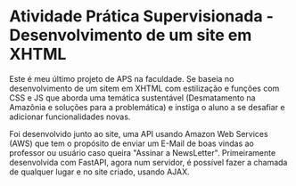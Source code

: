 # Atividade Prática Supervisionada - Desenvolvimento de um site em XHTML

Este é meu último projeto de APS na faculdade. Se baseia no desenvolvimento de um sitem em XHTML com estilização e funções com CSS e JS que aborda uma temática sustentável (Desmatamento na Amazônia e soluções para a problemática) e instiga o aluno a se desafiar e adicionar funcionalidades novas.

Foi desenvolvido junto ao site, uma API usando Amazon Web Services (AWS) que tem o propósito de enviar um E-Mail de boas vindas ao professor ou usuário caso queira "Assinar a NewsLetter". Primeiramente desenvolvida com FastAPI, agora num servidor, é possível fazer a chamada de qualquer lugar e no site criado, usando AJAX.
